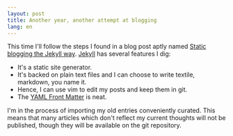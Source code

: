 ```yaml
---
layout: post
title: Another year, another attempt at blogging
lang: en
---
```


This time I'll follow the steps I found in a blog post aptly named
[Static blogging the Jekyll way][]. [Jekyll][] has several features I dig:

* It's a static site generator.
* It's backed on plain text files and I can choose to write textile, markdown,
  you name it.
* Hence, I can use vim to edit my posts and keep them in git.
* The [YAML Front Matter][] is neat.

[Jekyll]: https://github.com/mojombo/jekyll "A blog-aware, static site generator in Ruby"
[Pygments]: http://pygments.org/
[Static blogging the Jekyll way]: http://recursive-design.com/blog/2010/10/12/static-blogging-the-jekyll-way/
[YAML Front Matter]: https://github.com/mojombo/jekyll/wiki/YAML-Front-Matter

I'm in the process of importing my old entries conveniently curated. This means
that many articles which don't reflect my current thoughts will not be
published, though they will be available on the git repository.
